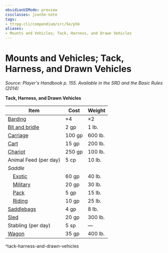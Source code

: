 ```yaml
---
obsidianUIMode: preview
cssclasses: json5e-note
tags:
- ttrpg-cli/compendium/src/5e/phb
aliases:
- Mounts and Vehicles; Tack, Harness, and Drawn Vehicles
---
```

# Mounts and Vehicles; Tack, Harness, and Drawn Vehicles
*Source: Player's Handbook p. 155. Available in the <span title='Systems Reference Document (5.1)'>SRD</span> and the Basic Rules (2014)* 

**Tack, Harness, and Drawn Vehicles**

| Item | Cost | Weight |
|------|------|--------|
| [Barding](/3-Mechanics/CLI/Compendium/items/barding.md) | ×4 | ×2 |
| [Bit and bridle](/3-Mechanics/CLI/Compendium/items/bit-and-bridle.md) | 2 gp | 1 lb. |
| [Carriage](/3-Mechanics/CLI/Compendium/items/carriage.md) | 100 gp | 600 lb. |
| [Cart](/3-Mechanics/CLI/Compendium/items/cart.md) | 15 gp | 200 lb. |
| [Chariot](/3-Mechanics/CLI/Compendium/items/chariot.md) | 250 gp | 100 lb. |
| Animal Feed (per day) | 5 cp | 10 lb. |
| *Saddle* |  |  |
| &emsp;[Exotic](/3-Mechanics/CLI/Compendium/items/exotic-saddle.md) | 60 gp | 40 lb. |
| &emsp;[Military](/3-Mechanics/CLI/Compendium/items/military-saddle.md) | 20 gp | 30 lb. |
| &emsp;[Pack](/3-Mechanics/CLI/Compendium/items/pack-saddle.md) | 5 gp | 15 lb. |
| &emsp;[Riding](/3-Mechanics/CLI/Compendium/items/riding-saddle.md) | 10 gp | 25 lb. |
| [Saddlebags](/3-Mechanics/CLI/Compendium/items/saddlebags.md) | 4 gp | 8 lb. |
| [Sled](/3-Mechanics/CLI/Compendium/items/sled.md) | 20 gp | 300 lb. |
| Stabling (per day) | 5 sp | — |
| [Wagon](/3-Mechanics/CLI/Compendium/items/wagon.md) | 35 gp | 400 lb. |
^tack-harness-and-drawn-vehicles